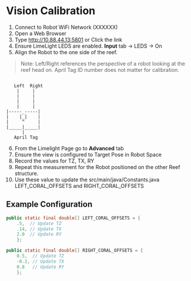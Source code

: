 # Vision Calibration
1. Connect to Robot WiFi Network (XXXXXX)
2. Open a Web Browser
3. Type http://10.88.44.13:5801 or Click the link
4. Ensure LimeLight LEDS are enabled. **Input** tab -> LEDS -> On
5. Align the Robot to the one side of the reef. 
> Note: Left/Right references the perspective of a robot looking at the reef head on. April Tag ID number does not matter for calibration.
```

   Left  Right
    |     |
    |     | 
    |     |
    |     |
|-----_-----|
|    |_|    | 
|     ^     |
|_____|_____|
      |
   April Tag
```
6. From the Limelight Page go to **Advanced** tab
7. Ensure the view is configured to Target Pose in Robot Space
8. Record the values for TZ, TX, RY
9. Repeat this measurement for the Robot positioned on the other Reef structure.
10. Use these value to update the src/main/java/Constants.java LEFT_CORAL_OFFSETS and RIGHT_CORAL_OFFSETS

## Example Configuration

```java
public static final double[] LEFT_CORAL_OFFSETS = {
    .5,  // Update TZ 
    .14, // Update TX 
    2.0  // Update RY
    };

public static final double[] RIGHT_CORAL_OFFSETS = {
    0.5,  // Update TZ
    -0.2, // Update TX
    0.8   // Update RY
    };
```